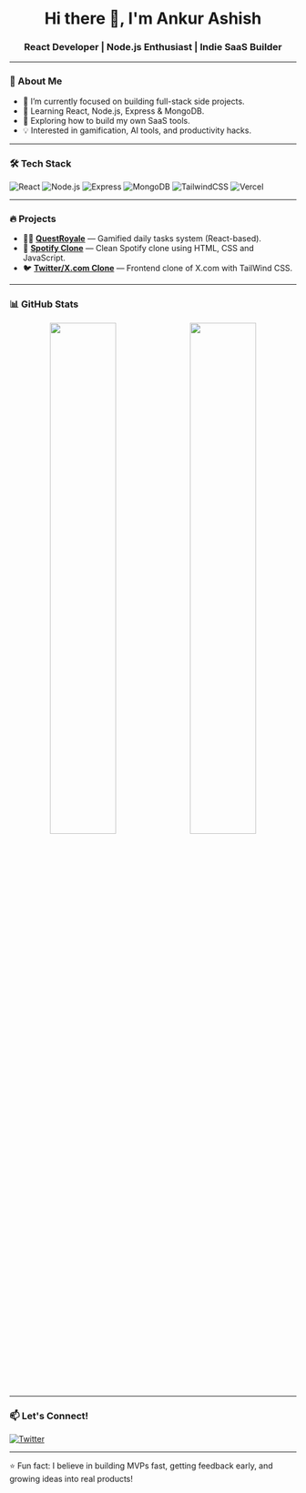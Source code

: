 <h1 align="center">Hi there 👋, I'm Ankur Ashish</h1>
<h3 align="center">React Developer | Node.js Enthusiast | Indie SaaS Builder</h3>

---

### 🚀 About Me
- 🎯 I’m currently focused on building full-stack side projects.
- 🧠 Learning React, Node.js, Express & MongoDB.
- 🌱 Exploring how to build my own SaaS tools.
- 💡 Interested in gamification, AI tools, and productivity hacks.

---

### 🛠️ Tech Stack
![React](https://img.shields.io/badge/-React-61DAFB?logo=react&logoColor=000&style=flat)
![Node.js](https://img.shields.io/badge/-Node.js-339933?logo=node.js&logoColor=fff&style=flat)
![Express](https://img.shields.io/badge/-Express-black?logo=express&logoColor=white&style=flat)
![MongoDB](https://img.shields.io/badge/-MongoDB-47A248?logo=mongodb&logoColor=fff&style=flat)
![TailwindCSS](https://img.shields.io/badge/-Tailwind-38B2AC?logo=tailwind-css&logoColor=fff&style=flat)
![Vercel](https://img.shields.io/badge/-Vercel-000?logo=vercel&logoColor=fff&style=flat)

---

### 🔥 Projects
- 🧙‍♂️ [**QuestRoyale**](https://quest-royale.vercel.app) — Gamified daily tasks system (React-based).
- 🎵 [**Spotify Clone**](https://spotify-clone-sable-nine.vercel.app) — Clean Spotify clone using HTML, CSS and JavaScript.
- 🐦 [**Twitter/X.com Clone**](https://twitter-ui-clone-ivory.vercel.app) — Frontend clone of X.com with TailWind CSS.

---

### 📊 GitHub Stats
<p align="center">
  <img src="https://github-readme-stats.vercel.app/api?username=ankurashish&show_icons=true&theme=radical" width="48%" />
  <img src="https://github-readme-streak-stats.herokuapp.com/?user=ankurashish&theme=radical" width="48%" />
</p>

---



### 📫 Let's Connect!
[![Twitter](https://img.shields.io/badge/-Twitter-1DA1F2?logo=twitter&logoColor=white&style=for-the-badge)](https://x.com/AnkurAshish05)

---

⭐️ Fun fact: I believe in building MVPs fast, getting feedback early, and growing ideas into real products!
